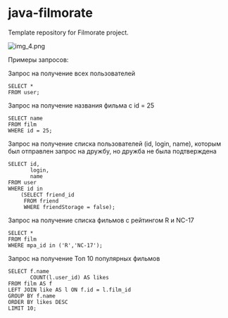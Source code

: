 # java-filmorate
Template repository for Filmorate project.

![img_4.png](https://lh3.googleusercontent.com/pw/AM-JKLWHWvoBkn-6mgD3V-debCY72Lzn-T2M-fQxvZdiLGjP1Mf5OUyryrPNLvzIJwtU_5FDijhdoBQDmnbuZZLpPIONlAVTasbEAsMt4EmTJeq8RL7P5I9jQgEBEAraU0czXN65iNhB3Eqh6Y-ooCYE63vr=w981-h659-no?authuser=0.png)

Примеры запросов:

Запрос на получение всех пользователей
```
SELECT * 
FROM user;
```
Запрос на получение названия фильма с id = 25
```
SELECT name 
FROM film
WHERE id = 25;
```
Запрос на получение списка пользователей (id, login, name), которым был отправлен запрос на дружбу, но дружба не была подтверждена
```
SELECT id,
       login,
       name
FROM user
WHERE id in
    (SELECT friend_id
     FROM friend
     WHERE friendStorage = false);
```
Запрос на получение списка фильмов с рейтингом R и NC-17
```
SELECT *
FROM film
WHERE mpa_id in ('R','NC-17');
```
Запрос на получение Топ 10 популярных фильмов
```
SELECT f.name
       COUNT(l.user_id) AS likes
FROM film AS f
LEFT JOIN like AS l ON f.id = l.film_id
GROUP BY f.name
ORDER BY likes DESC
LIMIT 10;
```